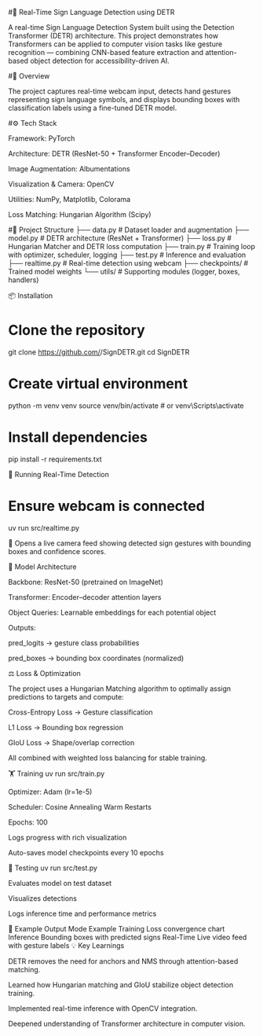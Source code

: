 #🧠 Real-Time Sign Language Detection using DETR

A real-time Sign Language Detection System built using the Detection Transformer (DETR) architecture.
This project demonstrates how Transformers can be applied to computer vision tasks like gesture recognition — combining CNN-based feature extraction and attention-based object detection for accessibility-driven AI.

#🚀 Overview

The project captures real-time webcam input, detects hand gestures representing sign language symbols, and displays bounding boxes with classification labels using a fine-tuned DETR model.

#⚙️ Tech Stack

Framework: PyTorch

Architecture: DETR (ResNet-50 + Transformer Encoder–Decoder)

Image Augmentation: Albumentations

Visualization & Camera: OpenCV

Utilities: NumPy, Matplotlib, Colorama

Loss Matching: Hungarian Algorithm (Scipy)

#🧩 Project Structure
├── data.py          # Dataset loader and augmentation
├── model.py         # DETR architecture (ResNet + Transformer)
├── loss.py          # Hungarian Matcher and DETR loss computation
├── train.py         # Training loop with optimizer, scheduler, logging
├── test.py          # Inference and evaluation
├── realtime.py      # Real-time detection using webcam
├── checkpoints/     # Trained model weights
└── utils/           # Supporting modules (logger, boxes, handlers)

📦 Installation
# Clone the repository
git clone https://github.com/<yourusername>/SignDETR.git
cd SignDETR

# Create virtual environment
python -m venv venv
source venv/bin/activate  # or venv\Scripts\activate

# Install dependencies
pip install -r requirements.txt

📸 Running Real-Time Detection
# Ensure webcam is connected
uv run src/realtime.py


🎥 Opens a live camera feed showing detected sign gestures with bounding boxes and confidence scores.

🧠 Model Architecture

Backbone: ResNet-50 (pretrained on ImageNet)

Transformer: Encoder–decoder attention layers

Object Queries: Learnable embeddings for each potential object

Outputs:

pred_logits → gesture class probabilities

pred_boxes → bounding box coordinates (normalized)

⚖️ Loss & Optimization

The project uses a Hungarian Matching algorithm to optimally assign predictions to targets and compute:

Cross-Entropy Loss → Gesture classification

L1 Loss → Bounding box regression

GIoU Loss → Shape/overlap correction

All combined with weighted loss balancing for stable training.

🏋️ Training
uv run src/train.py


Optimizer: Adam (lr=1e-5)

Scheduler: Cosine Annealing Warm Restarts

Epochs: 100

Logs progress with rich visualization

Auto-saves model checkpoints every 10 epochs

🧪 Testing
uv run src/test.py


Evaluates model on test dataset

Visualizes detections

Logs inference time and performance metrics

🔴 Example Output
Mode	Example
Training	Loss convergence chart
Inference	Bounding boxes with predicted signs
Real-Time	Live video feed with gesture labels
💡 Key Learnings

DETR removes the need for anchors and NMS through attention-based matching.

Learned how Hungarian matching and GIoU stabilize object detection training.

Implemented real-time inference with OpenCV integration.

Deepened understanding of Transformer architecture in computer vision.

